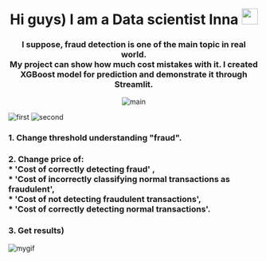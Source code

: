
<h1 align="center">Hi guys) I am a Data scientist Inna
<img src="https://github.com/blackcater/blackcater/raw/main/images/Hi.gif" height="32"/></h1>

<h3 align="center">I suppose, fraud detection is one of the main topic in real world.</br> My project can show how much cost mistakes with it.
I created XGBoost model for prediction and demonstrate it through Streamlit.
</h3>
<p align="center">
<img src="../images/main.jpeg" alt="main">
</p>

<img src="../images/first.png" alt="first">
<img src="../images/second.png" alt="second">

<h3> 1. Change threshold understanding "fraud".</h3>

<h3> 2. Change price of: </br> * 'Cost of correctly detecting fraud' ,</br>
* 'Cost of incorrectly classifying normal transactions as fraudulent',</br>
* 'Cost of not detecting fraudulent transactions',</br>
* 'Cost of correctly detecting normal transactions'.</br></h3>

<h3> 3. Get results)
</h3>

![mygif](../images/streamlit_video.gif)